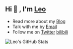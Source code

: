 ## Hi 👋 , I'm [Leo](https://wangrunlin.com/)

- Read more about my [Blog](https://wangrunlin.com/blog)
- Talk with me by [Email](mailto:me@alin.run)
- Follow me on [Twitter](https://twitter.com/wangrunlin_) [bilibili](https://space.bilibili.com/294989861)

![Leo's GitHub Stats](https://github-readme-stats.vercel.app/api?username=wangrunlin&count_private=true)

